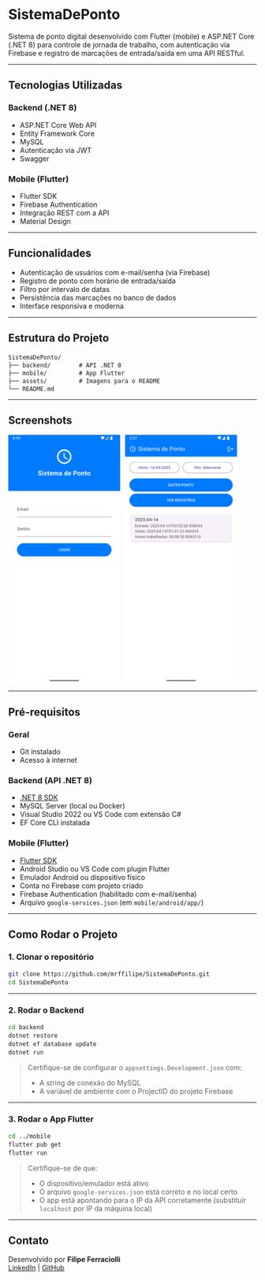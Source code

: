 # SistemaDePonto

Sistema de ponto digital desenvolvido com Flutter (mobile) e ASP.NET Core (.NET 8) para controle de jornada de trabalho, com autenticação via Firebase e registro de marcações de entrada/saída em uma API RESTful.

---

## Tecnologias Utilizadas

### Backend (.NET 8)
- ASP.NET Core Web API
- Entity Framework Core
- MySQL
- Autenticação via JWT
- Swagger

### Mobile (Flutter)
- Flutter SDK
- Firebase Authentication
- Integração REST com a API
- Material Design

---

## Funcionalidades

- Autenticação de usuários com e-mail/senha (via Firebase)
- Registro de ponto com horário de entrada/saída
- Filtro por intervalo de datas
- Persistência das marcações no banco de dados
- Interface responsiva e moderna

---

## Estrutura do Projeto

```
SistemaDePonto/
├── backend/        # API .NET 8
├── mobile/         # App Flutter
├── assets/         # Imagens para o README
└── README.md
```

---

## Screenshots

<div style="display: flex; gap: 10px;">
  <img src="./assets/login_screen.png" width="45%" alt="Login Screen"/>
  <img src="./assets/home_screen.png" width="45%" alt="Home Screen"/>
</div>

---

## Pré-requisitos

### Geral
- Git instalado
- Acesso à internet

### Backend (API .NET 8)
- [.NET 8 SDK](https://dotnet.microsoft.com/en-us/download/dotnet/8.0)
- MySQL Server (local ou Docker)
- Visual Studio 2022 ou VS Code com extensão C#
- EF Core CLI instalada

### Mobile (Flutter)
- [Flutter SDK](https://flutter.dev/docs/get-started/install)
- Android Studio ou VS Code com plugin Flutter
- Emulador Android ou dispositivo físico
- Conta no Firebase com projeto criado
- Firebase Authentication (habilitado com e-mail/senha)
- Arquivo `google-services.json` (em `mobile/android/app/`)

---

## Como Rodar o Projeto

### 1. Clonar o repositório

```bash
git clone https://github.com/mrffilipe/SistemaDePonto.git
cd SistemaDePonto
```

---

### 2. Rodar o Backend

```bash
cd backend
dotnet restore
dotnet ef database update
dotnet run
```

> Certifique-se de configurar o `appsettings.Development.json` com:
> - A string de conexão do MySQL
> - A variável de ambiente com o ProjectID do projeto Firebase

---

### 3. Rodar o App Flutter

```bash
cd ../mobile
flutter pub get
flutter run
```

> Certifique-se de que:
> - O dispositivo/emulador está ativo
> - O arquivo `google-services.json` está correto e no local certo
> - O app está apontando para o IP da API corretamente (substituir `localhost` por IP da máquina local)

---

## Contato

Desenvolvido por **Filipe Ferraciolli**  
[LinkedIn](https://linkedin.com/in/mrffilipe) | [GitHub](https://github.com/mrffilipe)
